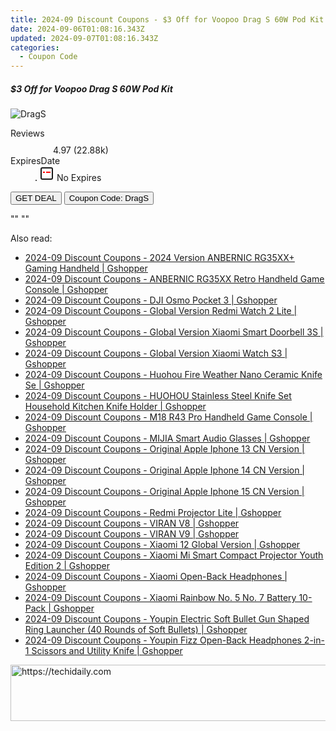 ```yaml
---
title: 2024-09 Discount Coupons - $3 Off for Voopoo Drag S 60W Pod Kit | EightVape
date: 2024-09-06T01:08:16.343Z
updated: 2024-09-07T01:08:16.343Z
categories:
  - Coupon Code
---
```



<div class="max-w-4xl mx-auto grid grid-cols-1 lg:max-w-5xl lg:gap-x-20 lg:grid-cols-2">
  <div class="relative p-3 col-start-1 row-start-1 flex flex-col-reverse rounded-lg bg-gradient-to-t from-black/75 via-black/0 sm:bg-none sm:row-start-2 sm:p-0 lg:row-start-1">
    <h5 class="mt-1 text-lg font-semibold text-white sm:text-slate-900 md:text-2xl dark:sm:text-white">$3 Off for Voopoo Drag S 60W Pod Kit</h5>
  </div>
  
  <div class="col-start-1 col-end-3 row-start-1 grid gap-4 sm:mb-6 sm:grid-cols-4 lg:col-start-2 lg:row-span-6 lg:row-end-6 lg:mb-0 lg:gap-6">
      <img src="&quot;https://static.shareasale.com/image/59344/deal/VoopooDragS60WPodKit_png.png&quot;" onClick="javascript:window.open(decodeURIComponent('%22https%3A%2F%2Fwww.shareasale.com%2Fu.cfm%3Fd%3D1108620%26m%3D59344%26u%3D4338022%22'), '_blank');void(0);" alt="DragS" class="h-60 w-full rounded-lg object-cover sm:col-span-2 sm:h-52 lg:col-span-full" loading="lazy" />
    
  </div>
  <dl class="row-start-2 mt-4 flex items-center text-xs font-medium sm:row-start-3 sm:mt-1 md:mt-2.5 lg:row-start-2">
    <dt class="sr-only">Reviews</dt>
    <dd class="flex items-center text-indigo-600 dark:text-indigo-400">
      <svg width="24" height="24" fill="none" aria-hidden="true" class="mr-1 stroke-current dark:stroke-indigo-500">
        <path d="m12 5 2 5h5l-4 4 2.103 5L12 16l-5.103 3L9 14l-4-4h5l2-5Z" stroke-width="2" stroke-linecap="round" stroke-linejoin="round" />
      </svg>
      <span>4.97 <span class="font-normal text-slate-400">(22.88k)</span></span>
    </dd>
    <dt class="sr-only">ExpiresDate</dt>
    <dd class="flex items-center">
      <svg width="2" height="2" aria-hidden="true" fill="currentColor" class="mx-3 text-slate-300">
        <circle cx="1" cy="1" r="1" />
      </svg>
      <svg width="24" height="24" viewBox="0 0 24 24" fill="none" stroke="currentColor" stroke-width="2">
        <rect x="3" y="3" width="18" height="18" rx="2" fill="#fff" />
        <path d="M6 10L18 10" stroke="red" stroke-width="2" fill="none" />
        <path d="M10 6L10 18" stroke="#fff" stroke-width="2" fill="none" />
      </svg>
      No Expires    </dd>
  </dl>
  <div class="col-start-1 row-start-3 mt-4 self-center sm:col-start-2 sm:row-span-2 sm:row-start-2 sm:mt-0 lg:col-start-1 lg:row-start-3 lg:row-end-4 lg:mt-6">
    <button type="button" onClick="javascript:window.open(decodeURIComponent('%22https%3A%2F%2Fwww.shareasale.com%2Fu.cfm%3Fd%3D1108620%26m%3D59344%26u%3D4338022%22'), '_blank');void(0);" class="rounded-lg bg-red-600 px-3 py-2 text-sm font-medium leading-6 text-white">GET DEAL</button>
    <button type="button" onClick="javascript:window.open(decodeURIComponent('%22https%3A%2F%2Fwww.shareasale.com%2Fu.cfm%3Fd%3D1108620%26m%3D59344%26u%3D4338022%22'), '_blank');void(0);" class="border-dashed border-2 border-indigo-600 bg-green-100 text-sm leading-6 font-medium py-2 px-3 rounded-lg">Coupon Code: DragS</button>
  </div>
  <p class="col-start-1 mt-4 text-sm leading-6 sm:col-span-2 lg:col-span-1 lg:row-start-4 lg:mt-6 dark:text-slate-400">
    "" 
""  </p>
</div>
<span class="atpl-alsoreadstyle">Also read:</span>
<div><ul>
<li><a href="https://coupons.techidaily.com/coupon-1118116-share-97331-sale/"><u>2024-09 Discount Coupons - 2024 Version ANBERNIC RG35XX+ Gaming Handheld | Gshopper</u></a></li>
<li><a href="https://coupons.techidaily.com/coupon-1118179-share-97331-sale/"><u>2024-09 Discount Coupons - ANBERNIC RG35XX Retro Handheld Game Console | Gshopper</u></a></li>
<li><a href="https://coupons.techidaily.com/coupon-1118117-share-97331-sale/"><u>2024-09 Discount Coupons - DJI Osmo Pocket 3 | Gshopper</u></a></li>
<li><a href="https://coupons.techidaily.com/coupon-1118114-share-97331-sale/"><u>2024-09 Discount Coupons - Global Version Redmi Watch 2 Lite | Gshopper</u></a></li>
<li><a href="https://coupons.techidaily.com/coupon-1118109-share-97331-sale/"><u>2024-09 Discount Coupons - Global Version Xiaomi Smart Doorbell 3S | Gshopper</u></a></li>
<li><a href="https://coupons.techidaily.com/coupon-1118178-share-97331-sale/"><u>2024-09 Discount Coupons - Global Version Xiaomi Watch S3 | Gshopper</u></a></li>
<li><a href="https://coupons.techidaily.com/coupon-1118183-share-97331-sale/"><u>2024-09 Discount Coupons - Huohou Fire Weather Nano Ceramic Knife Se | Gshopper</u></a></li>
<li><a href="https://coupons.techidaily.com/coupon-1118182-share-97331-sale/"><u>2024-09 Discount Coupons - HUOHOU Stainless Steel Knife Set Household Kitchen Knife Holder | Gshopper</u></a></li>
<li><a href="https://coupons.techidaily.com/coupon-1118181-share-97331-sale/"><u>2024-09 Discount Coupons - M18 R43 Pro Handheld Game Console | Gshopper</u></a></li>
<li><a href="https://coupons.techidaily.com/coupon-1118111-share-97331-sale/"><u>2024-09 Discount Coupons - MIJIA Smart Audio Glasses | Gshopper</u></a></li>
<li><a href="https://coupons.techidaily.com/coupon-1118121-share-97331-sale/"><u>2024-09 Discount Coupons - Original Apple Iphone 13 CN Version | Gshopper</u></a></li>
<li><a href="https://coupons.techidaily.com/coupon-1118122-share-97331-sale/"><u>2024-09 Discount Coupons - Original Apple Iphone 14 CN Version | Gshopper</u></a></li>
<li><a href="https://coupons.techidaily.com/coupon-1118123-share-97331-sale/"><u>2024-09 Discount Coupons - Original Apple Iphone 15 CN Version | Gshopper</u></a></li>
<li><a href="https://coupons.techidaily.com/coupon-1118177-share-97331-sale/"><u>2024-09 Discount Coupons - Redmi Projector Lite | Gshopper</u></a></li>
<li><a href="https://coupons.techidaily.com/coupon-1118119-share-97331-sale/"><u>2024-09 Discount Coupons - VIRAN V8 | Gshopper</u></a></li>
<li><a href="https://coupons.techidaily.com/coupon-1118118-share-97331-sale/"><u>2024-09 Discount Coupons - VIRAN V9 | Gshopper</u></a></li>
<li><a href="https://coupons.techidaily.com/coupon-1118180-share-97331-sale/"><u>2024-09 Discount Coupons - Xiaomi 12 Global Version | Gshopper</u></a></li>
<li><a href="https://coupons.techidaily.com/coupon-1118120-share-97331-sale/"><u>2024-09 Discount Coupons - Xiaomi Mi Smart Compact Projector Youth Edition 2 | Gshopper</u></a></li>
<li><a href="https://coupons.techidaily.com/coupon-1118110-share-97331-sale/"><u>2024-09 Discount Coupons - Xiaomi Open-Back Headphones | Gshopper</u></a></li>
<li><a href="https://coupons.techidaily.com/coupon-1118115-share-97331-sale/"><u>2024-09 Discount Coupons - Xiaomi Rainbow No. 5 No. 7 Battery 10-Pack | Gshopper</u></a></li>
<li><a href="https://coupons.techidaily.com/coupon-1118113-share-97331-sale/"><u>2024-09 Discount Coupons - Youpin Electric Soft Bullet Gun Shaped Ring Launcher (40 Rounds of Soft Bullets) | Gshopper</u></a></li>
<li><a href="https://coupons.techidaily.com/coupon-1118112-share-97331-sale/"><u>2024-09 Discount Coupons - Youpin Fizz Open-Back Headphones 2-in-1 Scissors and Utility Knife | Gshopper</u></a></li>
</ul></div>

<ins class="adsbygoogle"
      style="display:block"
      data-ad-client="ca-pub-7571918770474297"
      data-ad-slot="8358498916"
      data-ad-format="auto"
      data-full-width-responsive="true"></ins>
<!-- affiliate ads begin -->
<a href="https://wigfever.sjv.io/c/5597632/2014859/22899" target="_top" id="2014859">
  <img src="//a.impactradius-go.com/display-ad/22899-2014859" border="0" alt="https://techidaily.com" width="728" height="90"/>
</a>
<img height="0" width="0" src="https://wigfever.sjv.io/i/5597632/2014859/22899" style="position:absolute;visibility:hidden;" border="0" />
<!-- affiliate ads end -->